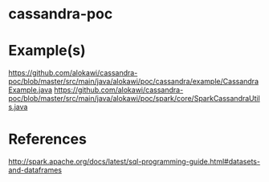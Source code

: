 # cassandra-poc

# Example(s)
https://github.com/alokawi/cassandra-poc/blob/master/src/main/java/alokawi/poc/cassandra/example/CassandraExample.java
https://github.com/alokawi/cassandra-poc/blob/master/src/main/java/alokawi/poc/spark/core/SparkCassandraUtils.java

# References
http://spark.apache.org/docs/latest/sql-programming-guide.html#datasets-and-dataframes
